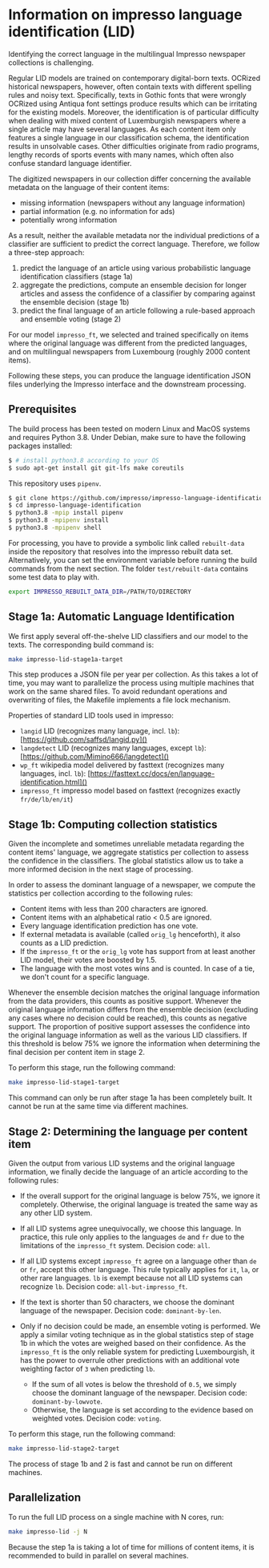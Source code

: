 # Information on impresso language identification (LID)

Identifying the correct language in the multilingual Impresso newspaper
collections is challenging.

Regular LID models are trained on contemporary digital-born texts. OCRized
historical newspapers, however, often contain texts with different spelling
rules and noisy text. Specifically, texts in Gothic fonts that were wrongly
OCRized using Antiqua font settings produce results which can be irritating for
the existing models. Moreover, the identification is of particular difficulty
when dealing with mixed content of Luxemburgish newspapers where a single
article may have several languages. As each content item only features a single
language in our classification schema, the identification results in unsolvable
cases. Other difficulties originate from radio programs, lengthy records of
sports events with many names, which often also confuse standard language
identifier.


The digitized newspapers in our collection differ concerning the available
metadata on the language of their content items:

* missing information (newspapers without any language information)
* partial information (e.g. no information for ads)
* potentially wrong information


As a result, neither the available metadata nor the individual predictions of a
classifier are sufficient to predict the correct language. Therefore, we follow
a  three-step approach:

1. predict the language of an article using various probabilistic language identification classifiers (stage 1a)
2. aggregate the predictions, compute an ensemble decision for longer articles and assess the
   confidence of a classifier by comparing against the ensemble decision (stage 1b)
3. predict the final language of an article following a rule-based approach and
   ensemble voting (stage 2)


For our model `impresso_ft`, we selected and trained specifically on items where
the original language was different from the predicted languages, and on
multilingual newspapers from Luxembourg (roughly 2000 content items).

Following these steps, you can produce the language identification JSON files
underlying the Impresso interface and the downstream processing.

## Prerequisites
The build process has been tested on modern Linux and MacOS systems and requires Python 3.8. Under Debian, make sure to have the following packages installed:

```sh
$ # install python3.8 according to your OS
$ sudo apt-get install git git-lfs make coreutils 
```

This repository uses `pipenv`.

```sh
$ git clone https://github.com/impresso/impresso-language-identification.git
$ cd impresso-language-identification
$ python3.8 -mpip install pipenv
$ python3.8 -mpipenv install
$ python3.8 -mpipenv shell
```

For processing, you have to provide a symbolic link called `rebuilt-data` inside
the repository that resolves into the impresso rebuilt data set. Alternatively,
you can set the environment variable before running the build commands from the
next section. The folder `test/rebuilt-data` contains some test data to play with.

```sh
export IMPRESSO_REBUILT_DATA_DIR=/PATH/TO/DIRECTORY
```


## Stage 1a: Automatic Language Identification

We first apply several off-the-shelve LID classifiers and our model to the
texts. The corresponding build command is:

```bash
make impresso-lid-stage1a-target
```

This step produces a JSON file per year per collection. As this takes a lot of
time, you may want to parallelize the process using multiple machines that work
on the same shared files. To avoid redundant operations and  overwriting of
files, the Makefile implements a file lock mechanism.

Properties of standard LID tools used in impresso:

  - `langid` LID (recognizes many language, incl. `lb`):
    [https://github.com/saffsd/langid.py]()
  - `langdetect` LID (recognizes many languages, except `lb`):
    [https://github.com/Mimino666/langdetect]()
  - `wp_ft` wikipedia model delivered by fasttext (recognizes many languages,
      incl. `lb`): [https://fasttext.cc/docs/en/language-identification.html]()
  - `impresso_ft` impresso model based on fasttext (recognizes exactly
    `fr/de/lb/en/it`)


## Stage 1b: Computing collection statistics

Given the incomplete and sometimes unreliable metadata regarding the content
items' language, we aggregate statistics per collection to assess the confidence
in the classifiers. The global statistics allow us to take a more informed
decision in the next stage of processing.

In order to assess the dominant language of a newspaper, we compute the
statistics per collection according to the following rules:

  - Content items with less than 200 characters are ignored.
  - Content items with an alphabetical ratio < 0.5 are ignored.
  - Every language identification prediction has one vote.
  - If external metadata is available (called `orig_lg` henceforth), it also
    counts as a LID prediction.
  - If the `impresso_ft` or the `orig_lg` vote has support from at least another
    LID model, their votes are boosted by 1.5.
  - The language with the most votes wins and is counted. In case of a tie, we
    don't count for a specific language.

Whenever the ensemble decision matches the original language information from
the data providers, this counts as positive support. Whenever the original
language information differs from the ensemble decision (excluding any cases
where no decision could be reached), this counts as negative support. The
proportion of positive support assesses the confidence into the original
language information as well as the various LID classifiers. If this threshold
is below 75% we ignore the information when determining the final decision per
content item in stage 2.

To perform this stage, run the following command:

```bash  
make impresso-lid-stage1-target  
```

This command can only be run after stage 1a has been completely built. It cannot
be run at the same time via different machines.

## Stage 2: Determining the language per content item

Given the output from various LID systems and the original language information,
we finally decide the language of an article according to the following rules:

 - If the overall support for the original language is below 75%, we ignore it
   completely. Otherwise, the original language is treated the same way as any
   other LID system.

 - If all LID systems agree unequivocally, we choose this language. In practice,
   this rule only applies to the languages `de` and `fr` due to the limitations
   of the `impresso_ft` system. Decision code: `all`.

 - If all LID systems except `impresso_ft` agree on a language other than `de`
   or `fr`, accept this other language. This rule typically applies for `it`,
   `la`, or other rare languages.  `lb` is exempt because not all LID systems
   can recognize `lb`. Decision code: `all-but-impresso_ft`.

 - If the text is shorter than 50 characters, we choose the dominant language of
   the newspaper. Decision code: `dominant-by-len`.

 - Only if no decision could be made, an ensemble voting is performed. We apply
   a similar voting technique as in the global statistics step of stage 1b in
   which the votes are weighed based on their confidence. As the `impresso_ft`
   is the only reliable system for predicting Luxembourgish, it has the power to
   overrule other predictions with an additional vote weighting factor of `3`
   when predicting `lb`.
   
    - If the sum of all votes is below the threshold of `0.5`, we simply choose
      the dominant language of the newspaper. Decision code:
      `dominant-by-lowvote`.
    - Otherwise, the language is set according to the evidence based on weighted
      votes. Decision code: `voting`.

To perform this stage, run the following command:

```bash  
make impresso-lid-stage2-target
```

The process of stage 1b and 2 is fast and cannot be run on different machines.

## Parallelization

To run the full LID process on a single machine with N cores, run:

```bash 
make impresso-lid -j N
```
Because the step 1a is taking a lot of time for millions of content items, it is recommended to build in parallel on several machines.
